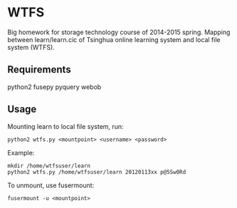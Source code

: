 # WTFS
Big homework for storage technology course of 2014-2015 spring.
Mapping between learn/learn.cic of Tsinghua online learning system and local file system (WTFS).

## Requirements
python2
fusepy
pyquery
webob

## Usage
Mounting learn to local file system, run:
```
python2 wtfs.py <mountpoint> <username> <password>
```

Example:
```
mkdir /home/wtfsuser/learn
python2 wtfs.py /home/wtfsuser/learn 20120113xx p@5Sw0Rd
```

To unmount, use fusermount:
```
fusermount -u <mountpoint>
```
